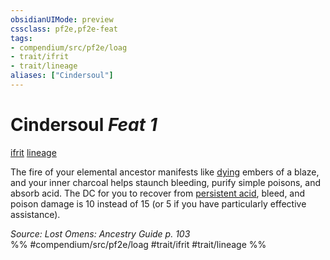 ```yaml
---
obsidianUIMode: preview
cssclass: pf2e,pf2e-feat
tags:
- compendium/src/pf2e/loag
- trait/ifrit
- trait/lineage
aliases: ["Cindersoul"]
---
```

# Cindersoul  *Feat 1*  
[ifrit](../../Rules/traits/ifrit-b2.md)  [lineage](../../Rules/traits/lineage-apg.md)  


The fire of your elemental ancestor manifests like [dying](../../Rules/conditions.md#Dying) embers of a blaze, and your inner charcoal helps staunch bleeding, purify simple poisons, and absorb acid. The DC for you to recover from [persistent acid](../../Rules/conditions.md#Persistent%20Damage), bleed, and poison damage is 10 instead of 15 (or 5 if you have particularly effective assistance).

*Source: Lost Omens: Ancestry Guide p. 103*  
%% #compendium/src/pf2e/loag #trait/ifrit #trait/lineage %%